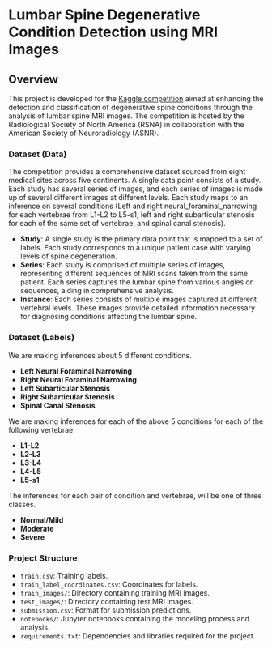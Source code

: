 # Lumbar Spine Degenerative Condition Detection using MRI Images

## Overview

This project is developed for the [Kaggle competition](https://www.kaggle.com/competitions/rsna-2024-lumbar-spine-degenerative-classification/overview) aimed at enhancing the detection and classification of degenerative spine conditions through the analysis of lumbar spine MRI images. The competition is hosted by the Radiological Society of North America (RSNA) in collaboration with the American Society of Neuroradiology (ASNR).

### Dataset (Data)
The competition provides a comprehensive dataset sourced from eight medical sites across five continents. A single data point consists of a study. Each study has several series of images, and each series of images is made up of several different images at different levels. Each study maps to an inference on several conditions (Left and right neural_foraminal_narrowing for each vertebrae from L1-L2 to L5-s1, left and right subarticular stenosis for each of the same set of vertebrae, and spinal canal stenosis). 
- **Study**: A single study is the primary data point that is mapped to a set of labels. Each study corresponds to a unique patient case with varying levels of spine degeneration.
- **Series**: Each study is comprised of multiple series of images, representing different sequences of MRI scans taken from the same patient. Each series captures the lumbar spine from various angles or sequences, aiding in comprehensive analysis.
- **Instance**: Each series consists of multiple images captured at different vertebral levels. These images provide detailed information necessary for diagnosing conditions affecting the lumbar spine.


### Dataset (Labels)
We are making inferences about 5 different conditions. 
- **Left Neural Foraminal Narrowing**
- **Right Neural Foraminal Narrowing**
- **Left Subarticular Stenosis**
- **Right Subarticular Stenosis**
- **Spinal Canal Stenosis**

We are making inferences for each of the above 5 conditions for each of the following vertebrae
- **L1-L2**
- **L2-L3**
- **L3-L4**
- **L4-L5**
- **L5-s1**

The inferences for each pair of condition and vertebrae, will be one of three classes. 
- **Normal/Mild**
- **Moderate**
- **Severe**

### Project Structure

- `train.csv`: Training labels.
- `train_label_coordinates.csv`: Coordinates for labels.
- `train_images/`: Directory containing training MRI images.
- `test_images/`: Directory containing test MRI images.
- `submission.csv`: Format for submission predictions.
- `notebooks/`: Jupyter notebooks containing the modeling process and analysis.
- `requirements.txt`: Dependencies and libraries required for the project.
